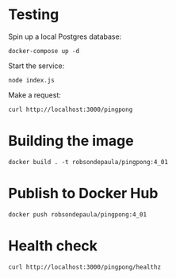 # Testing
Spin up a local Postgres database:
```
docker-compose up -d
```
Start the service:
```
node index.js
```
Make a request:
```
curl http://localhost:3000/pingpong
```
# Building the image
```
docker build . -t robsondepaula/pingpong:4_01
```
# Publish to Docker Hub
```
docker push robsondepaula/pingpong:4_01
```
# Health check
```
curl http://localhost:3000/pingpong/healthz
```